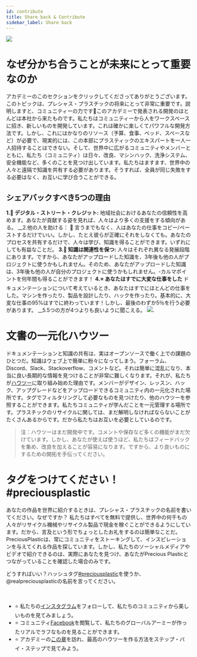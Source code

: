 ```yaml
---
id: contribute 
title: Share back & Contribute 
sidebar_label: Share back 
---
```

<style> 
:root { 
  --highlight: #f090b3; 
  --links: #f090b3; 
  --hover: #f2a5c1; 
} 
</style> 
<img src="../assets/universe/ecosystem.png"/></img> 

# なぜ分かち合うことが未来にとって重要なのか 
アカデミーのこのセクションをクリックしてくださってありがとうございます。このトピックは、プレシャス・プラスチックの将来にとって非常に重要です。説明しますと、コミュニティーの力です💪このアカデミーで発表される開発のほとんどは本社から来たものです。私たちはコミュニティーから人をワークスペースに招き、新しいものを開発しています。これは確かに楽しくてパワフルな開発方法です。しかし、これにはかなりのリソース（予算、食事、ベッド、スペースなど）が必要で、現実的には、この本部にプラスティックのエキスパートを一人一人招待することはできない。そして、世界中に広がるコミュニティやメンバーとともに、私たち（コミュニティ）は日々、改良、マシンハック、洗浄システム、安全機能など、多くのことを見つけ出しています。私たちはますます、世界中の人々と遠隔で知識を共有する必要があります。そうすれば、全員が同じ失敗をする必要はなく、お互いに学び合うことができる。 

## シェアバックすべき5つの理由 
__1.🏅 デジタル・ストリート・クレジット:__ 地域社会におけるあなたの信頼性を高めます。あなたが貢献する姿を見れば、人々はより多くの支援をする傾向がある。 
__2.他の人を助ける： 🤝 言うまでもなく、人はあなたの仕事をコピー/ペーストするだけでいい。しかし、たとえ彼らが正確にそれをしなくても。あなたのプロセスを共有するだけで、人々は学び、知識を得ることができます。いずれにしても有益なことだ。 
__3.📝 知識は関連性を保つ:__ 人々はそれぞれ異なる発展段階にあります。ですから、あなたがアップロードした知識を、3年後も他の人がプロジェクトに使うかもしれません。そのため、あなたがアップロードした知識は、3年後も他の人が自分のプロジェクトに使うかもしれません。-カルマポイントを何年間も得ることができます！ 
__4.⭐️ あなたはすでに大変な仕事をした__ ドキュメンテーションについて考えているとき、あなたはすでにほとんどの仕事をした。マシンを作ったり、製品を設計したり、ハックを作ったり。基本的に、大変な仕事の95%はすでに終わっています！しかし、最後のわずか5％を行う必要があります。 
__5.5つの方が4つよりも良いように聞こえる。 
<img src="../assets/universe/how-to.png"/>. 

# 文書の一元化ハウツー 
ドキュメンテーションと知識の共有は、実はオープンソースで働く上での課題のひとつだ。知識はウェブ上で簡単に粉々になってしまう。フォーラム、Discord、Slack、Stackoverflow、コメントなど。それは簡単に混乱になり、本当に良い長期的な情報を見つけることが非常に難しくなります。それが、私たちが[ハウツー](https://community.preciousplastic.com/how-to)に取り組み始めた理由です。メンバーがデザイン、レッスン、ハック、アップグレードなどをアップロードできるコミュニティ内の一元化された場所です。タグでフィルタリングして必要なものを見つけたり、他のハウツーを参照することができます。私たちコミュニティが学んだことを一元管理する場所です。プラスチックのリサイクルに関しては、まだ解明しなければならないことがたくさんあるからです。だから私たちはお互いを必要としているのです。

> 注：ハウツーはまだ開発中です。コメントや保存など多くの機能がまだ欠けています。しかし、あなたが使えば使うほど、私たちはフィードバックを集め、改良を加えることが容易になります。ですから、より良いものにするための開拓を手伝ってください。 
> 
# タグをつけてください！#preciousplastic 
あなたの作品を世界に紹介するときは、プレシャス・プラスチックの名前を書いてください。なぜですか？ 
私たちはすべてを無料で提供し、世界中の何千もの人々がリサイクル機械やリサイクル製品で現金を稼ぐことができるようにしています。だから、言及という形でちょっとしたお礼をするのは簡単なことだ。 
PreciousPlasticは、常にコミュニティをストーキングして、インスピレーションを与えてくれる作品を探しています。しかし、私たちのソーシャルメディアやビデオで紹介できるのは、実際にあなたを見つけ、あなたがPrecious Plasticとつながっていることを確認した場合のみです。 

どうすればいい？ハッシュタグ[#preciousplastic](https://www.instagram.com/explore/tags/preciousplastic/)を使うか、@realpreciousplasticの名前を言ってください。 
<br> 
<br> 
<br> 

- ⭐️ 私たちの[インスタグラム](https://instagram.com/realpreciousplastic)をフォローして、私たちのコミュニティから美しいものを見てみましょう。 
- ⭐️ コミュニティ[Facebook](https://facebook.com/preciousplastic)を閲覧して、私たちのグローバルアーミーが作ったリアルでラフなものを見ることができます。 
- ⭐️ アカデミーの[この章](https://community.preciousplastic.com/academy/create/howto)を訪れ、最高のハウツーを作る方法をステップ・バイ・ステップで見てみよう。 
